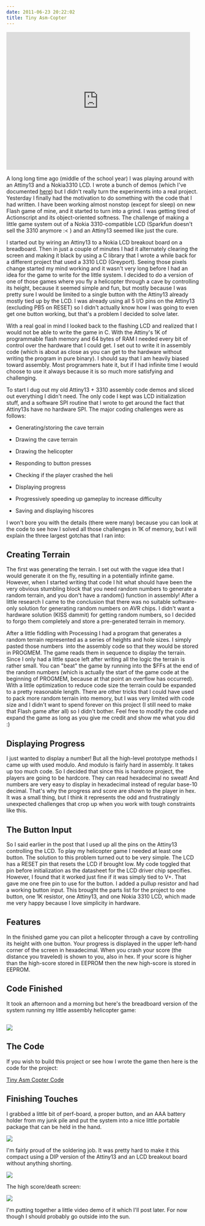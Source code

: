 ```yaml
---
date: 2011-06-23 20:22:02
title: Tiny Asm-Copter
---
```


<iframe width="480" height="360" src="http://www.youtube.com/embed/p_Sm2s3hkeo?rel=0" frameborder="0" allowfullscreen></iframe>

A long long time ago (middle of the school year) I was playing around with an Attiny13 and a Nokia3310 LCD. I wrote a bunch of demos (which I've documented [here](http://www.hackniac.com/posts/attiny13-and-nokia-3310-lcd.html)) but I didn't really turn the experiments into a real project. Yesterday I finally had the motivation to do something with the code that I had written. I have been working almost nonstop (except for sleep) on new Flash game of mine, and it started to turn into a grind. I was getting tired of Actionscript and its object-oriented softness. The challenge of making a little game system out of a Nokia 3310-compatible LCD (Sparkfun doesn't sell the 3310 anymore :< ) and an Attiny13 seemed like just the cure.

<!--more-->

I started out by wiring an Attiny13 to a Nokia LCD breakout board on a breadboard. Then in just a couple of minutes I had it alternately clearing the screen and making it black by using a C library that I wrote a while back for a different project that used a 3310 LCD (Greyport). Seeing those pixels change started my mind working and it wasn't very long before I had an idea for the game to write for the little system. I decided to do a version of one of those games where you fly a helicopter through a cave by controlling its height, because it seemed simple and fun, but mostly because I was pretty sure I would be limited to a single button with the Attiny13 already mostly tied up by the LCD. I was already using all 5 I/O pins on the Attiny13 (excluding PB5 on RESET) so I didn't actually know how I was going to even get one button working, but that's a problem I decided to solve later.

With a real goal in mind I looked back to the flashing LCD and realized that I would not be able to write the game in C. With the Attiny's 1K of programmable flash memory and 64 bytes of RAM I needed every bit of control over the hardware that I could get. I set out to write it in assembly code (which is about as close as you can get to the hardware without writing the program in pure binary). I should say that I am heavily biased toward assembly. Most programmers hate it, but if I had infinite time I would choose to use it always because it is so much more satisfying and challenging.

To start I dug out my old Attiny13 + 3310 assembly code demos and sliced out everything I didn't need. The only code I kept was LCD initialization stuff, and a software SPI routine that I wrote to get around the fact that Attiny13s have no hardware SPI. The major coding challenges were as follows:



	
  * Generating/storing the cave terrain

	
  * Drawing the cave terrain

	
  * Drawing the helicopter

	
  * Responding to button presses

	
  * Checking if the player crashed the heli

	
  * Displaying progress

	
  * Progressively speeding up gameplay to increase difficulty

	
  * Saving and displaying hiscores


I won't bore you with the details (there were many) because you can look at the code to see how I solved all those challenges in 1K of memory, but I will explain the three largest gotchas that I ran into:


## Creating Terrain


The first was generating the terrain. I set out with the vague idea that I would generate it on the fly, resulting in a potentially infinite game. However, when I started writing that code I hit what should have been the very obvious stumbling block that you need random numbers to generate a random terrain, and you don't have a random() function in assembly! After a little research I came to the conclusion that there was no suitable software-only solution for generating random numbers on AVR chips. I didn't want a hardware solution (KISS dammit) for getting random numbers, so I decided to forgo them completely and store a pre-generated terrain in memory.

After a little fiddling with Processing I had a program that generates a random terrain represented as a series of heights and hole sizes. I simply pasted those numbers  into the assembly code so that they would be stored in PROGMEM. The game reads them in sequence to display the terrain. Since I only had a little space left after writing all the logic the terrain is rather small. You can "beat" the game by running into the $FFs at the end of the random numbers (which is actually the start of the game code at the beginning of PROGMEM, because at that point an overflow has occurred). With a little optimization to reduce code size the terrain could be expanded to a pretty reasonable length. There are other tricks that I could have used to pack more random terrain into memory, but I was very limited with code size and I didn't want to spend forever on this project (I still need to make that Flash game after all) so I didn't bother. Feel free to modify the code and expand the game as long as you give me credit and show me what you did :)


## Displaying Progress


I just wanted to display a number! But all the high-level prototype methods I came up with used modulo. And modulo is fairly hard in assembly. It takes up too much code. So I decided that since this is hardcore project, the players are going to be hardcore. They can read hexadecimal no sweat! And numbers are very easy to display in hexadecimal instead of regular base-10 decimal. That's why the progress and score are shown to the player in hex. It was a small thing, but I think it represents the odd and frustratingly unexpected challenges that crop up when you work with tough constraints like this.


## The Button Input


So I said earlier in the post that I used up all the pins on the Attiny13 controlling the LCD. To play my helicopter game I needed at least one button. The solution to this problem turned out to be very simple. The LCD has a RESET pin that resets the LCD if brought low. My code toggled that pin before initialization as the datasheet for the LCD driver chip specifies. However, I found that it worked just fine if it was simply tied to V+. That gave me one free pin to use for the button. I added a pullup resistor and had a working button input. This brought the parts list for the project to one button, one 1K resistor, one Attiny13, and one Nokia 3310 LCD, which made me very happy because I love simplicity in hardware.


## Features


In the finished game you can pilot a helicopter through a cave by controlling its height with one button. Your progress is displayed in the upper left-hand corner of the screen in hexadecimal. When you crash your score (the distance you traveled) is shown to you, also in hex. If your score is higher than the high-score stored in EEPROM then the new high-score is stored in EEPROM.


## Code Finished


It took an afternoon and a morning but here's the breadboard version of the system running my little assembly helicopter game:


## [![](http://www.hackniac.com/blog/wp-content/uploads/2011/06/proto_heli1-e1308859371285.jpg)](http://www.hackniac.com/blog/wp-content/uploads/2011/06/proto_heli1.jpg)




## The Code


If you wish to build this project or see how I wrote the game then here is the code for the project:

[Tiny Asm Copter Code](http://www.hackniac.com/blog/wp-content/uploads/2011/06/TinyAsmCopter.zip)


## Finishing Touches


I grabbed a little bit of perf-board, a proper button, and an AAA battery holder from my junk pile and put the system into a nice little portable package that can be held in the hand.

[![](http://www.hackniac.com/blog/wp-content/uploads/2011/06/tinycopter_play1-1024x768.jpg)](http://www.hackniac.com/blog/wp-content/uploads/2011/06/tinycopter_play1.jpg)

I'm fairly proud of the soldering job. It was pretty hard to make it this compact using a DIP version of the Attiny13 and an LCD breakout board without anything shorting.

[![](http://www.hackniac.com/blog/wp-content/uploads/2011/06/tinycopter_back_batt2-e1308860309321.jpg)](http://www.hackniac.com/blog/wp-content/uploads/2011/06/tinycopter_back_batt2.jpg)

The high score/death screen:

[![](http://www.hackniac.com/blog/wp-content/uploads/2011/06/tinycopter_hiscore1-e1308860448206.jpg)](http://www.hackniac.com/blog/wp-content/uploads/2011/06/tinycopter_hiscore1-e1308860448206.jpg)

I'm putting together a little video demo of it which I'll post later. For now though I should probably go outside into the sun.
